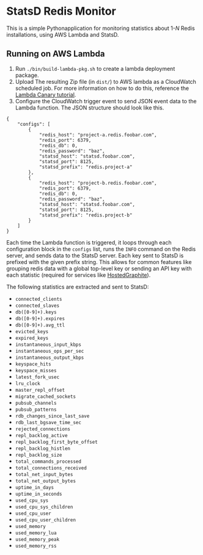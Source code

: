 # StatsD Redis Monitor

This is a simple Pythonapplication for monitoring statistics about 1-*N* Redis installations, using AWS Lambda and StatsD.

## Running on AWS Lambda

1. Run `./bin/build-lambda-pkg.sh` to create a lambda deployment package.
2. Upload The resulting Zip file (in `dist/`) to AWS lambda as a CloudWatch scheduled job. For more information on how to do this, reference the [Lambda Canary tutorial](https://docs.aws.amazon.com/lambda/latest/dg/with-scheduledevents-example.html).
3. Configure the CloudWatch trigger event to send JSON event data to the Lambda function. The JSON structure should look like this.

```
{
    "configs": [
        {
            "redis_host": "project-a.redis.foobar.com",
            "redis_port": 6379,
            "redis_db": 0,
            "redis_password": "baz",
            "statsd_host": "statsd.foobar.com",
            "statsd_port": 8125,
            "statsd_prefix": "redis.project-a"
        },
        {
            "redis_host": "project-b.redis.foobar.com",
            "redis_port": 6379,
            "redis_db": 0,
            "redis_password": "baz",
            "statsd_host": "statsd.foobar.com",
            "statsd_port": 8125,
            "statsd_prefix": "redis.project-b"
        }
    ]
}
```

Each time the Lambda function is triggered, it loops through each configuration block in the `configs` list, runs the `INFO` command on the Redis server, and sends data to the StatsD server. Each key sent to StatsD is prefixed with the given prefix string. This allows for common features like grouping redis data with a global top-level key or sending an API key with each statistic (required for services like [HostedGraphite](https://www.hostedgraphite.com/)).

The following statistics are extracted and sent to StatsD:

- `connected_clients`
- `connected_slaves`
- `db([0-9]+).keys`
- `db([0-9]+).expires`
- `db([0-9]+).avg_ttl`
- `evicted_keys`
- `expired_keys`
- `instantaneous_input_kbps`
- `instantaneous_ops_per_sec`
- `instantaneous_output_kbps`
- `keyspace_hits`
- `keyspace_misses`
- `latest_fork_usec`
- `lru_clock`
- `master_repl_offset`
- `migrate_cached_sockets`
- `pubsub_channels`
- `pubsub_patterns`
- `rdb_changes_since_last_save`
- `rdb_last_bgsave_time_sec`
- `rejected_connections`
- `repl_backlog_active`
- `repl_backlog_first_byte_offset`
- `repl_backlog_histlen`
- `repl_backlog_size`
- `total_commands_processed`
- `total_connections_received`
- `total_net_input_bytes`
- `total_net_output_bytes`
- `uptime_in_days`
- `uptime_in_seconds`
- `used_cpu_sys`
- `used_cpu_sys_children`
- `used_cpu_user`
- `used_cpu_user_children`
- `used_memory`
- `used_memory_lua`
- `used_memory_peak`
- `used_memory_rss`
